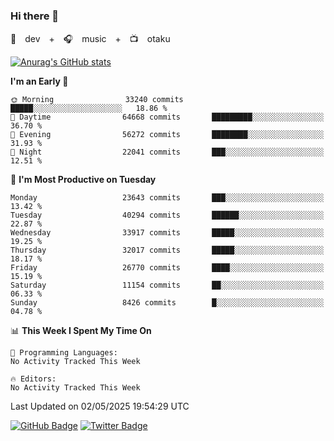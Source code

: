 ### Hi there 👋

🚀　dev　+　🎧　music　+　📺　otaku


[![Anurag's GitHub stats](https://github-readme-stats.vercel.app/api?username=koheitasaka&count_private=true&show_icons=true&theme=monokai)](https://github.com/koheitasaka/github-readme-stats)

<!--START_SECTION:waka-->
**I'm an Early 🐤** 

```text
🌞 Morning                33240 commits       █████░░░░░░░░░░░░░░░░░░░░   18.86 % 
🌆 Daytime                64668 commits       █████████░░░░░░░░░░░░░░░░   36.70 % 
🌃 Evening                56272 commits       ████████░░░░░░░░░░░░░░░░░   31.93 % 
🌙 Night                  22041 commits       ███░░░░░░░░░░░░░░░░░░░░░░   12.51 % 
```
📅 **I'm Most Productive on Tuesday** 

```text
Monday                   23643 commits       ███░░░░░░░░░░░░░░░░░░░░░░   13.42 % 
Tuesday                  40294 commits       ██████░░░░░░░░░░░░░░░░░░░   22.87 % 
Wednesday                33917 commits       █████░░░░░░░░░░░░░░░░░░░░   19.25 % 
Thursday                 32017 commits       █████░░░░░░░░░░░░░░░░░░░░   18.17 % 
Friday                   26770 commits       ████░░░░░░░░░░░░░░░░░░░░░   15.19 % 
Saturday                 11154 commits       ██░░░░░░░░░░░░░░░░░░░░░░░   06.33 % 
Sunday                   8426 commits        █░░░░░░░░░░░░░░░░░░░░░░░░   04.78 % 
```


📊 **This Week I Spent My Time On** 

```text
💬 Programming Languages: 
No Activity Tracked This Week

🔥 Editors: 
No Activity Tracked This Week
```


 Last Updated on 02/05/2025 19:54:29 UTC
<!--END_SECTION:waka-->

[![GitHub Badge](https://img.shields.io/badge/GitHub-100000?style=for-the-badge&logo=github&logoColor=white)](https://github.com/koheitasaka)
[![Twitter Badge](https://img.shields.io/badge/Twitter-1DA1F2?style=for-the-badge&logo=twitter&logoColor=white)](https://twitter.com/sleep_asleep_)
